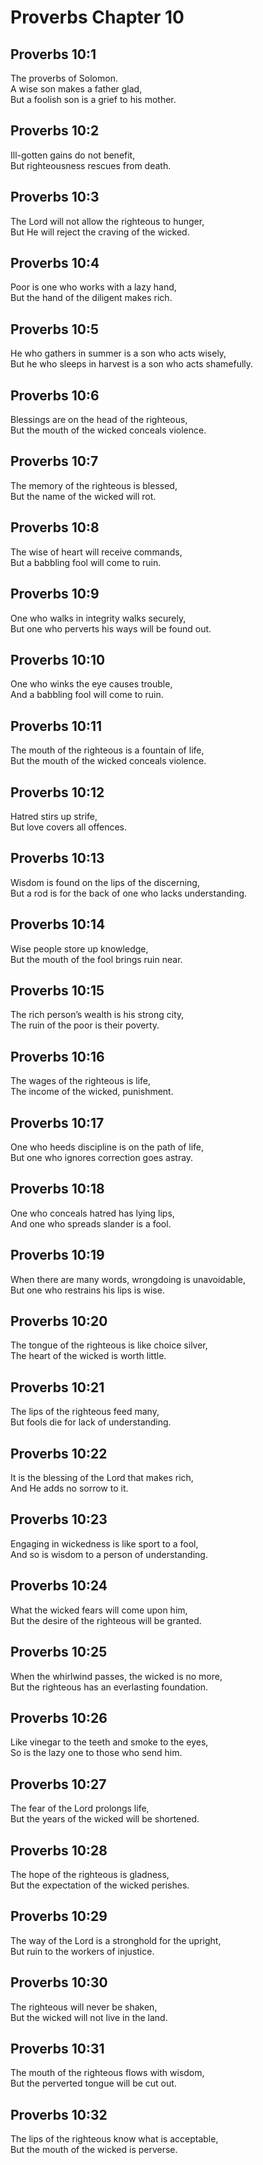 # Proverbs Chapter 10

## Proverbs 10:1

The proverbs of Solomon.  
A wise son makes a father glad,  
But a foolish son is a grief to his mother.

## Proverbs 10:2

Ill-gotten gains do not benefit,  
But righteousness rescues from death.

## Proverbs 10:3

The Lord will not allow the righteous to hunger,  
But He will reject the craving of the wicked.

## Proverbs 10:4

Poor is one who works with a lazy hand,  
But the hand of the diligent makes rich.

## Proverbs 10:5

He who gathers in summer is a son who acts wisely,  
But he who sleeps in harvest is a son who acts shamefully.

## Proverbs 10:6

Blessings are on the head of the righteous,  
But the mouth of the wicked conceals violence.

## Proverbs 10:7

The memory of the righteous is blessed,  
But the name of the wicked will rot.

## Proverbs 10:8

The wise of heart will receive commands,  
But a babbling fool will come to ruin.

## Proverbs 10:9

One who walks in integrity walks securely,  
But one who perverts his ways will be found out.

## Proverbs 10:10

One who winks the eye causes trouble,  
And a babbling fool will come to ruin.

## Proverbs 10:11

The mouth of the righteous is a fountain of life,  
But the mouth of the wicked conceals violence.

## Proverbs 10:12

Hatred stirs up strife,  
But love covers all offences.

## Proverbs 10:13

Wisdom is found on the lips of the discerning,  
But a rod is for the back of one who lacks understanding.

## Proverbs 10:14

Wise people store up knowledge,  
But the mouth of the fool brings ruin near.

## Proverbs 10:15

The rich person’s wealth is his strong city,  
The ruin of the poor is their poverty.

## Proverbs 10:16

The wages of the righteous is life,  
The income of the wicked, punishment.

## Proverbs 10:17

One who heeds discipline is on the path of life,  
But one who ignores correction goes astray.

## Proverbs 10:18

One who conceals hatred has lying lips,  
And one who spreads slander is a fool.

## Proverbs 10:19

When there are many words, wrongdoing is unavoidable,  
But one who restrains his lips is wise.

## Proverbs 10:20

The tongue of the righteous is like choice silver,  
The heart of the wicked is worth little.

## Proverbs 10:21

The lips of the righteous feed many,  
But fools die for lack of understanding.

## Proverbs 10:22

It is the blessing of the Lord that makes rich,  
And He adds no sorrow to it.

## Proverbs 10:23

Engaging in wickedness is like sport to a fool,  
And so is wisdom to a person of understanding.

## Proverbs 10:24

What the wicked fears will come upon him,  
But the desire of the righteous will be granted.

## Proverbs 10:25

When the whirlwind passes, the wicked is no more,  
But the righteous has an everlasting foundation.

## Proverbs 10:26

Like vinegar to the teeth and smoke to the eyes,  
So is the lazy one to those who send him.

## Proverbs 10:27

The fear of the Lord prolongs life,  
But the years of the wicked will be shortened.

## Proverbs 10:28

The hope of the righteous is gladness,  
But the expectation of the wicked perishes.

## Proverbs 10:29

The way of the Lord is a stronghold for the upright,  
But ruin to the workers of injustice.

## Proverbs 10:30

The righteous will never be shaken,  
But the wicked will not live in the land.

## Proverbs 10:31

The mouth of the righteous flows with wisdom,  
But the perverted tongue will be cut out.

## Proverbs 10:32

The lips of the righteous know what is acceptable,  
But the mouth of the wicked is perverse.